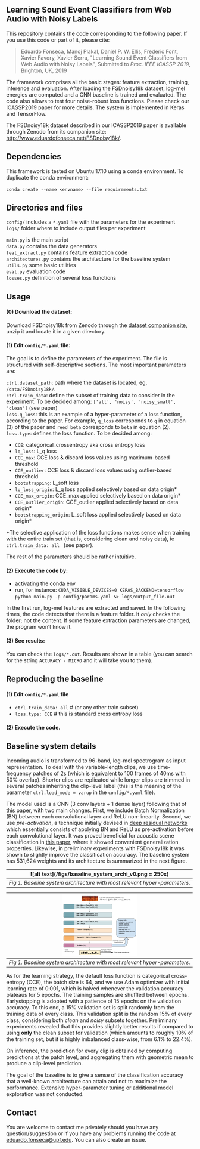 
## Learning Sound Event Classifiers from Web Audio with Noisy Labels

This repository contains the code corresponding to the following paper. If you use this code or part of it, please cite:

>Eduardo Fonseca, Manoj Plakal, Daniel P. W. Ellis, Frederic Font, Xavier Favory, Xavier Serra, "Learning Sound Event Classifiers from Web Audio with Noisy Labels", Submitted to *Proc. IEEE ICASSP 2019*, Brighton, UK, 2019

The framework comprises all the basic stages: feature extraction, training, inference and evaluation. After loading the FSDnoisy18k dataset, log-mel energies are computed and a CNN baseline is trained and evaluated. The code also allows to test four noise-robust loss functions. Please check our ICASSP2019 paper for more details. The system is implemented in Keras and TensorFlow.

The FSDnoisy18k dataset described in our ICASSP2019 paper is available through Zenodo from its companion site: <a href="http://www.eduardofonseca.net/FSDnoisy18k/" target="_blank">http://www.eduardofonseca.net/FSDnoisy18k/</a>. 

## Dependencies
This framework is tested on Ubuntu 17.10 using a conda environment. To duplicate the conda environment:

`conda create --name <envname> --file requirements.txt`


## Directories and files

`config/` includes a `*.yaml` file with the parameters for the experiment  
`logs/` folder where to include output files per experiment  

`main.py` is the main script  
`data.py` contains the data generators  
`feat_extract.py` contains feature extraction code  
`architectures.py` contains the architecture for the baseline system  
`utils.py` some basic utilities  
`eval.py` evaluation code  
`losses.py` definition of several loss functions  



## Usage

#### (0) Download the dataset:

Download FSDnoisy18k from Zenodo through the <a href="http://www.eduardofonseca.net/FSDnoisy18k/" target="_blank">dataset companion site</a>, unzip it and locate it in a given directory.

#### (1) Edit `config/*.yaml` file:

The goal is to define the parameters of the experiment. The file is structured with self-descriptive sections. The most important parameters are: 

`ctrl.dataset_path`: path where the dataset is located, eg, `/data/FSDnoisy18k/`.   
`ctrl.train_data`: define the subset of training data to consider in the experiment. To be decided among: `['all', 'noisy', 'noisy_small', 'clean']` (see paper)   
`loss.q_loss`: this is an example of a hyper-parameter of a loss function, according to the paper. For example, `q_loss` corresponds to `q` in equation (3) of the paper and `reed_beta` corresponds to `beta` in equation (2).  
`loss.type`: defines the loss function. To be decided among:

  - `CCE`: categorical_crossentropy aka cross entropy loss
  - `lq_loss`: L_q loss
  - `CCE_max`: CCE loss & discard loss values using maximum-based threshold
  - `CCE_outlier`: CCE loss & discard loss values using outlier-based threshold
  - `bootstrapping`: L_soft loss
  - `lq_loss_origin`: L_q loss applied selectively based on data origin*
  - `CCE_max_origin`: CCE_max applied selectively based on data origin*
  - `CCE_outlier_origin`: CCE_outlier applied selectively based on data origin*
  - `bootstrapping_origin`: L_soft loss applied selectively based on data origin*

*The selective application of the loss functions makes sense when training with the entire train set (that is, considering clean and noisy data), ie `ctrl.train_data: all ` (see paper).

The rest of the parameters should be rather intuitive.


#### (2) Execute the code by:
- activating the conda env 
- run, for instance: `CUDA_VISIBLE_DEVICES=0 KERAS_BACKEND=tensorflow python main.py -p config/params.yaml &> logs/output_file.out`

In the first run, log-mel features are extracted and saved. In the following times, the code detects that there is a feature folder. It *only* checks the folder; not the content. If some feature extraction parameters are changed, the program won’t know it.

#### (3) See results:

You can check the `logs/*.out`. Results are shown in a table (you can search for the string `ACCURACY - MICRO` and it will take you to them).


## Reproducing the baseline

#### (1) Edit `config/*.yaml` file

  - `ctrl.train_data: all` # (or any other train subset)
  - `loss.type: CCE` # this is standard cross entropy loss
 
#### (2) Execute the code.

## Baseline system details

Incoming audio is transformed to 96-band, log-mel spectrogram as input representation.
To deal with the variable-length clips, we use time-frequency patches of 2s (which is equivalent to 100 frames of 40ms with 50% overlap). Shorter clips are replicated while longer clips are trimmed in several patches inheriting the clip-level label (this is the meaning of the parameter `ctrl.load_mode = varup` in the `config/*.yaml` file).


The model used is a CNN (3 conv layers + 1 dense layer) following that of <a href="https://arxiv.org/abs/1608.04363" target="_blank">this paper</a>, with two main changes. First, we include Batch Normalization (BN) between each convolutional layer and ReLU non-linearity. Second, we use *pre-activation*, a technique initially devised in <a href="https://arxiv.org/abs/1603.05027" target="_blank">deep residual networks</a> which essentially consists of applying BN and ReLU as pre-activation before each convolutional layer.
It was proved beneficial for acoustic scene classification in <a href="https://arxiv.org/abs/1806.07506" target="_blank">this paper</a>, where it showed convenient generalization properties. Likewise, in preliminary experiments with FSDnoisy18k it was shown to slightly improve the classification accuracy. The baseline system has 531,624 weights and its architecture is summarized in the next figure.

| ![alt text](/figs/baseline_system_archi_v0.png = 250x) |
|:---:|
| *Fig 1. Baseline system architecture with most relevant hyper-parameters.* |

| <img src="/figs/baseline_system_archi_v0.png" alt="baseline" width="200"/>|
|:---:|
| *Fig 1. Baseline system architecture with most relevant hyper-parameters.* |



As for the learning strategy, the default loss function is categorical cross-entropy (CCE), the batch size is 64, and we use Adam optimizer with initial learning rate of 0.001, which is halved whenever the validation accuracy plateaus for 5 epochs. The training samples are shuffled between epochs. Earlystopping is adopted with a patience of 15 epochs on the validation accuracy. To this end, a 15% validation set is split randomly from the training data of every class. This validation split is the random 15% of every class, considering both *clean* and *noisy* subsets together. Preliminary experiments revealed that this provides slightly better results if compared to using **only** the clean subset for validation (which amounts to roughly 10% of the training set, but it is highly imbalanced class-wise, from 6.1% to 22.4%). 

On inference, the prediction for every clip is obtained by computing predictions at the patch level, and aggregating them with geometric mean to produce a clip-level prediction.

The goal of the baseline is to give a sense of the classification accuracy that a well-known architecture can attain and not to maximize the performance. 
Extensive hyper-parameter tuning or additional model exploration was not conducted.

 
## Contact

You are welcome to contact me privately should you have any question/suggestion or if you have any problems running the code at eduardo.fonseca@upf.edu. You can also create an issue.


